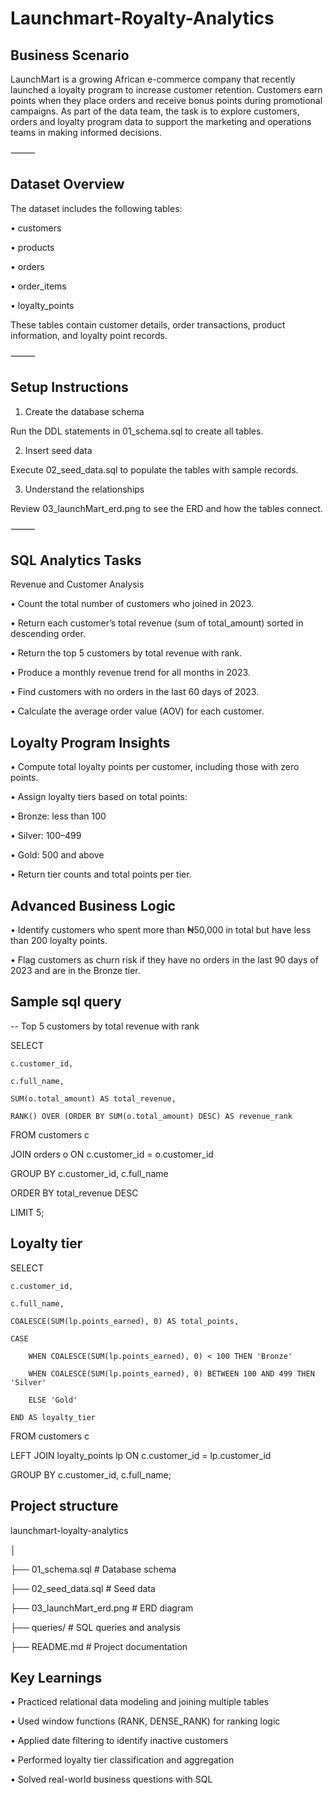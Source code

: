 # Launchmart-Royalty-Analytics

## Business Scenario
LaunchMart is a growing African e-commerce company that recently launched a loyalty program to increase customer retention. Customers earn points when they place orders and receive bonus points during promotional campaigns. As part of the data team, the task is to explore customers, orders and loyalty program data to support the marketing and operations teams in making informed decisions.

⸻

## Dataset Overview

The dataset includes the following tables:

 • customers

 • products

 • orders

 • order_items

 • loyalty_points

These tables contain customer details, order transactions, product information, and loyalty point records.

⸻

## Setup Instructions

 1. Create the database schema

Run the DDL statements in 01_schema.sql to create all tables.

 2. Insert seed data

Execute 02_seed_data.sql to populate the tables with sample records.

 3. Understand the relationships

Review 03_launchMart_erd.png to see the ERD and how the tables connect.

⸻

## SQL Analytics Tasks

Revenue and Customer Analysis

 • Count the total number of customers who joined in 2023.

 • Return each customer’s total revenue (sum of total_amount) sorted in descending order.

 • Return the top 5 customers by total revenue with rank.

 • Produce a monthly revenue trend for all months in 2023.

 • Find customers with no orders in the last 60 days of 2023.

 • Calculate the average order value (AOV) for each customer.


## Loyalty Program Insights

 • Compute total loyalty points per customer, including those with zero points.

 • Assign loyalty tiers based on total points:

 • Bronze: less than 100

 • Silver: 100–499

 • Gold: 500 and above

 • Return tier counts and total points per tier.


## Advanced Business Logic

 • Identify customers who spent more than ₦50,000 in total but have less than 200 loyalty points.

 • Flag customers as churn risk if they have no orders in the last 90 days of 2023 and are in the Bronze tier.


## Sample sql query 

-- Top 5 customers by total revenue with rank

SELECT

    c.customer_id,
    
    c.full_name,
    
    SUM(o.total_amount) AS total_revenue,
    
    RANK() OVER (ORDER BY SUM(o.total_amount) DESC) AS revenue_rank

FROM customers c

JOIN orders o ON c.customer_id = o.customer_id

GROUP BY c.customer_id, c.full_name

ORDER BY total_revenue DESC

LIMIT 5;


## Loyalty tier

SELECT 

    c.customer_id,
    
    c.full_name,
    
    COALESCE(SUM(lp.points_earned), 0) AS total_points,
    
    CASE
    
        WHEN COALESCE(SUM(lp.points_earned), 0) < 100 THEN 'Bronze'
        
        WHEN COALESCE(SUM(lp.points_earned), 0) BETWEEN 100 AND 499 THEN 'Silver'
        
        ELSE 'Gold'
    
    END AS loyalty_tier

FROM customers c

LEFT JOIN loyalty_points lp ON c.customer_id = lp.customer_id

GROUP BY c.customer_id, c.full_name;



## Project structure 

launchmart-loyalty-analytics

│

├── 01_schema.sql             # Database schema

├── 02_seed_data.sql          # Seed data

├── 03_launchMart_erd.png     # ERD diagram

├── queries/                  # SQL queries and analysis

├── README.md                 # Project documentation



## Key Learnings

 • Practiced relational data modeling and joining multiple tables

 • Used window functions (RANK, DENSE_RANK) for ranking logic

 • Applied date filtering to identify inactive customers

 • Performed loyalty tier classification and aggregation

 • Solved real-world business questions with SQL
